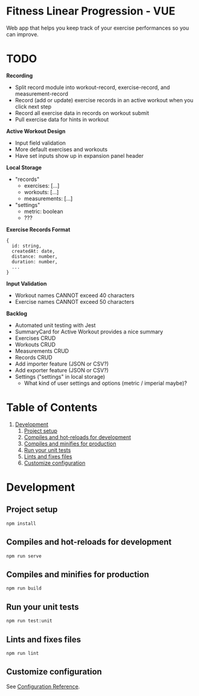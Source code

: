 # Fitness Linear Progression - VUE

Web app that helps you keep track of your exercise performances so you can improve.

# TODO

**Recording**
- Split record module into workout-record, exercise-record, and measurement-record
- Record (add or update) exercise records in an active workout when you click next step
- Record all exercise data in records on workout submit
- Pull exercise data for hints in workout

**Active Workout Design**
- Input field validation
- More default exercises and workouts
- Have set inputs show up in expansion panel header

**Local Storage**
- "records"
    - exercises: [...]
    - workouts: [...]
    - measurements: [...]
- "settings"
    - metric: boolean
    - ???

**Exercise Records Format**
```
{
  id: string,
  createdAt: date,
  distance: number,
  duration: number,
  ...
}
```

**Input Validation**
- Workout names CANNOT exceed 40 characters
- Exercise names CANNOT exceed 50 characters

**Backlog**
- Automated unit testing with Jest
- SummaryCard for Active Workout provides a nice summary
- Exercises CRUD
- Workouts CRUD
- Measurements CRUD
- Records CRUD
- Add importer feature (JSON or CSV?)
- Add exporter feature (JSON or CSV?)
- Settings ("settings" in local storage)
    - What kind of user settings and options (metric / imperial maybe)?

# Table of Contents

1. [Development](#Development)
   1. [Project setup](#Project-setup)
   2. [Compiles and hot-reloads for development](#Compiles-and-hot-reloads-for-development)
   3. [Compiles and minifies for production](#Compiles-and-minifies-for-production)
   4. [Run your unit tests](#Run-your-unit-tests)
   5. [Lints and fixes files](#Lints-and-fixes-files)
   6. [Customize configuration](#Customize-configuration)

# Development

## Project setup

```
npm install
```

## Compiles and hot-reloads for development

```
npm run serve
```

## Compiles and minifies for production

```
npm run build
```

## Run your unit tests

```
npm run test:unit
```

## Lints and fixes files

```
npm run lint
```

## Customize configuration

See [Configuration Reference](https://cli.vuejs.org/config/).
